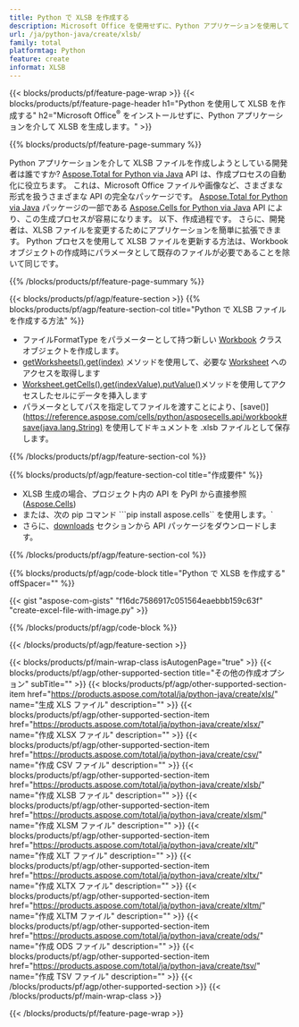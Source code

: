 ```yaml
---
title: Python で XLSB を作成する
description: Microsoft Office を使用せずに、Python アプリケーションを使用して XLSB ファイルを生成します。 
url: /ja/python-java/create/xlsb/
family: total
platformtag: Python
feature: create
informat: XLSB
---
```

{{< blocks/products/pf/feature-page-wrap >}}
{{< blocks/products/pf/feature-page-header h1="Python を使用して XLSB を作成する" h2="Microsoft Office<sup>&reg;</sup> をインストールせずに、Python アプリケーションを介して XLSB を生成します。" >}}

{{% blocks/products/pf/feature-page-summary %}}

Python アプリケーションを介して XLSB ファイルを作成しようとしている開発者は誰ですか? [Aspose.Total for Python via Java](https://products.aspose.com/total/python-java/) API は、作成プロセスの自動化に役立ちます。 これは、Microsoft Office ファイルや画像など、さまざまな形式を扱うさまざまな API の完全なパッケージです。 [Aspose.Total for Python via Java](https://products.aspose.com/total/python-java/) パッケージの一部である [Aspose.Cells for Python via Java](https://products.aspose.com/cells/python-java/) API により、この生成プロセスが容易になります。 以下、作成過程です。 さらに、開発者は、XLSB ファイルを変更するためにアプリケーションを簡単に拡張できます。 Python プロセスを使用して XLSB ファイルを更新する方法は、Workbook オブジェクトの作成時にパラメータとして既存のファイルが必要であることを除いて同じです。

{{% /blocks/products/pf/feature-page-summary %}}

{{< blocks/products/pf/agp/feature-section >}}
{{% blocks/products/pf/agp/feature-section-col title="Python で XLSB ファイルを作成する方法" %}}

- ファイルFormatType をパラメーターとして持つ新しい [Workbook](https://reference.aspose.com/cells/python/asposecells.api/Workbook) クラス オブジェクトを作成します。
- [getWorksheets().get(index)](https://reference.aspose.com/cells/python/asposecells.api/workbook#Worksheets) メソッドを使用して、必要な [Worksheet](https://reference.aspose.com/cells/python/asposecells.api/Worksheet) へのアクセスを取得します
- [Worksheet.getCells().get(indexValue).putValue()](https://reference.aspose.com/cells/python/asposecells.api/worksheet#Cells)メソッドを使用してアクセスしたセルにデータを挿入します
- パラメータとしてパスを指定してファイルを渡すことにより、[save()](https://reference.aspose.com/cells/python/asposecells.api/workbook#save(java.lang.String) を使用してドキュメントを .xlsb ファイルとして保存します。

{{% /blocks/products/pf/agp/feature-section-col %}}

{{% blocks/products/pf/agp/feature-section-col title="作成要件" %}}

- XLSB 生成の場合、プロジェクト内の API を PyPI から直接参照 ([Aspose.Cells](https://pypi.org/project/aspose-cells/))
- または、次の pip コマンド ```pip install aspose.cells`` を使用します。` 
- さらに、[downloads](https://downloads.aspose.com/cells/python-java) セクションから API パッケージをダウンロードします。 

{{% /blocks/products/pf/agp/feature-section-col %}}

{{% blocks/products/pf/agp/code-block title="Python で XLSB を作成する" offSpacer="" %}}

{{< gist "aspose-com-gists" "f16dc7586917c051564eaebbb159c63f" "create-excel-file-with-image.py" >}}

{{% /blocks/products/pf/agp/code-block %}}

{{< /blocks/products/pf/agp/feature-section >}}

{{< blocks/products/pf/main-wrap-class isAutogenPage="true" >}}
{{< blocks/products/pf/agp/other-supported-section title="その他の作成オプション" subTitle="" >}}
{{< blocks/products/pf/agp/other-supported-section-item href="https://products.aspose.com/total/ja/python-java/create/xls/" name="生成 XLS ファイル" description="" >}}
{{< blocks/products/pf/agp/other-supported-section-item href="https://products.aspose.com/total/ja/python-java/create/xlsx/" name="作成 XLSX ファイル" description="" >}}
{{< blocks/products/pf/agp/other-supported-section-item href="https://products.aspose.com/total/ja/python-java/create/csv/" name="作成 CSV ファイル" description="" >}}
{{< blocks/products/pf/agp/other-supported-section-item href="https://products.aspose.com/total/ja/python-java/create/xlsb/" name="作成 XLSB ファイル" description="" >}}
{{< blocks/products/pf/agp/other-supported-section-item href="https://products.aspose.com/total/ja/python-java/create/xlsm/" name="作成 XLSM ファイル" description="" >}}
{{< blocks/products/pf/agp/other-supported-section-item href="https://products.aspose.com/total/ja/python-java/create/xlt/" name="作成 XLT ファイル" description="" >}}
{{< blocks/products/pf/agp/other-supported-section-item href="https://products.aspose.com/total/ja/python-java/create/xltx/" name="作成 XLTX ファイル" description="" >}}
{{< blocks/products/pf/agp/other-supported-section-item href="https://products.aspose.com/total/ja/python-java/create/xltm/" name="作成 XLTM ファイル" description="" >}}
{{< blocks/products/pf/agp/other-supported-section-item href="https://products.aspose.com/total/ja/python-java/create/ods/" name="作成 ODS ファイル" description="" >}}
{{< blocks/products/pf/agp/other-supported-section-item href="https://products.aspose.com/total/ja/python-java/create/tsv/" name="作成 TSV ファイル" description="" >}}
{{< /blocks/products/pf/agp/other-supported-section >}}
{{< /blocks/products/pf/main-wrap-class >}}

{{< /blocks/products/pf/feature-page-wrap >}}